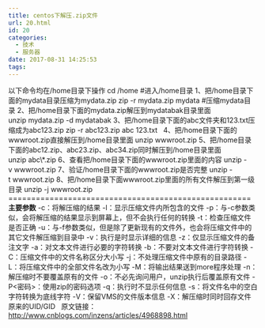 ```yaml
---
title: centos下解压.zip文件
url: 20.html
id: 20
categories:
  - 技术
  - 服务器
date: 2017-08-31 14:25:53
tags:
---
```


以下命令均在/home目录下操作 cd /home #进入/home目录 1、把/home目录下面的mydata目录压缩为mydata.zip zip -r mydata.zip mydata #压缩mydata目录 2、把/home目录下面的mydata.zip解压到mydatabak目录里面 unzip mydata.zip -d mydatabak 3、把/home目录下面的abc文件夹和123.txt压缩成为abc123.zip zip -r abc123.zip abc 123.txt   4、把/home目录下面的wwwroot.zip直接解压到/home目录里面 unzip wwwroot.zip 5、把/home目录下面的abc12.zip、abc23.zip、abc34.zip同时解压到/home目录里面 unzip abc\\*.zip 6、查看把/home目录下面的wwwroot.zip里面的内容 unzip -v wwwroot.zip 7、验证/home目录下面的wwwroot.zip是否完整 unzip -t wwwroot.zip 8、把/home目录下面wwwroot.zip里面的所有文件解压到第一级目录 unzip -j wwwroot.zip ===================================================== **主要参数** -c：将解压缩的结果 -l：显示压缩文件内所包含的文件 -p：与-c参数类似，会将解压缩的结果显示到屏幕上，但不会执行任何的转换 -t：检查压缩文件是否正确 -u：与-f参数类似，但是除了更新现有的文件外，也会将压缩文件中的其它文件解压缩到目录中 -v：执行是时显示详细的信息 -z：仅显示压缩文件的备注文字 -a：对文本文件进行必要的字符转换 -b：不要对文本文件进行字符转换 -C：压缩文件中的文件名称区分大小写 -j：不处理压缩文件中原有的目录路径 -L：将压缩文件中的全部文件名改为小写 -M：将输出结果送到more程序处理 -n：解压缩时不要覆盖原有的文件 -o：不必先询问用户，unzip执行后覆盖原有文件 -P<密码>：使用zip的密码选项 -q：执行时不显示任何信息 -s：将文件名中的空白字符转换为底线字符 -V：保留VMS的文件版本信息 -X：解压缩时同时回存文件原来的UID/GID   原文链接：http://www.cnblogs.com/inzens/articles/4968898.html